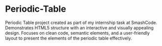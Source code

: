 # Periodic-Table
Periodic Table project created as part of my internship task at SmashCode. Demonstrates HTML5 structure with an interactive and visually appealing design. Focuses on clean code, semantic elements, and a user-friendly layout to present the elements of the periodic table effectively.
